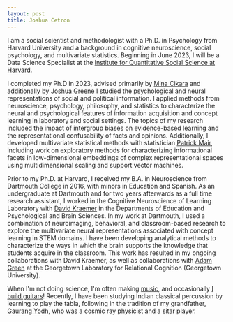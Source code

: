 ```yaml
---
layout: post
title: Joshua Cetron
---
```


I am a social scientist and methodologist with a Ph.D. in Psychology from Harvard University and a background in cognitive neuroscience, social psychology, and multivariate statistics. Beginning in June 2023, I will be a Data Science Specialist at the [Institute for Quantitative Social Science at Harvard](https://www.iq.harvard.edu/data-science-services).

I completed my Ph.D in 2023, advised primarily by [Mina Cikara](http://www.intergroupneurosciencelaboratory.com/) and additionally by [Joshua Greene](https://www.joshua-greene.net/) I studied the psychological and neural representations of social and political information. I applied methods from neuroscience, psychology, philosophy, and statistics to characterize the neural and psychological features of information acquisition and concept learning in laboratory and social settings. The topics of my research included the impact of intergroup biases on evidence-based learning and the representational confusability of facts and opinions. Additionally, I developed multivariate statistical methods with statistician [Patrick Mair](https://psychology.fas.harvard.edu/people/patrick-mair), including work on exploratory methods for characterizing informational facets in low-dimensional embeddings of complex representational spaces using multidimensional scaling and support vector machines.

Prior to my Ph.D. at Harvard, I received my B.A. in Neuroscience from Dartmouth College in 2016, with minors in Education and Spanish. As an undergraduate at Dartmouth and for two years afterwards as a full time research assistant, I worked in the Cognitive Neuroscience of Learning Laboratory with [David Kraemer](https://sites.dartmouth.edu/kraemerlab/) in the Departments of Education and Psychological and Brain Sciences. In my work at Dartmouth, I used a combination of neuroimaging, behavioral, and classroom-based research to explore the multivariate neural representations associated with concept learning in STEM domains. I have been developing analytical methods to characterize the ways in which the brain supports the knowledge that students acquire in the classroom. This work has resulted in my ongoing collaborations with David Kraemer, as well as collaborations with [Adam Green](http://cng.georgetown.edu/home) at the Georgetown Laboratory for Relational Cognition (Georgetown University).

When I'm not doing science, I'm often making [music](https://soundcloud.com/josh_cetron), and occasionally [I build guitars](https://www.facebook.com/jscguitars/)! Recently, I have been studying Indian classical percussion by learning to play the tabla, following in the tradition of my grandfather, [Gaurang Yodh](https://icecube.wisc.edu/news/collaboration/2019/07/joyful-music-filled-life-of-physicist-dr-gaurang-yodh/), who was a cosmic ray physicist and a sitar player.

